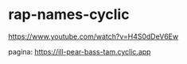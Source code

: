 # rap-names-cyclic

https://www.youtube.com/watch?v=H4S0dDeV6Ew

pagina: https://ill-pear-bass-tam.cyclic.app
